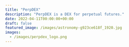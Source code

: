 ```yaml
---
title: "PerpDEX"
description: "PerpDEX is a DEX for perpetual futures."
date: 2022-04-11T00:00:00+00:00
draft: false
featured_image: /images/astronomy-g923ce618f_1920.jpg
images:
  - /images/perpdex_logo.png
---
```

